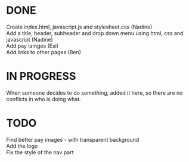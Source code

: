 # DONE
Create index.html, javascript.js and stylesheet.css (Nadine) <br>
Add a title, header, subheader and drop down menu using html, css and javascript (Nadine) <br>
Add pay iamges (Esi) <br>
Add links to other pages (Ben) <br>

# IN PROGRESS
When someone decides to do something, added it here, so there are no conflicts in who is doing what.

# TODO
Find better pay images - with transparent background <br>
Add the logo <br>
Fix the style of the nav part <br>

